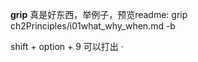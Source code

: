<b>grip</b> 真是好东西，举例子，预览readme:
grip ch2Principles/i01what_why_when.md  -b

shift + option + 9 可以打出 ·